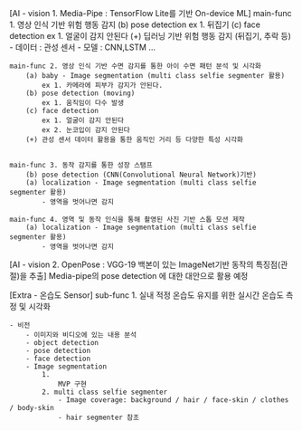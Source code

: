 [AI - vision 1. Media-Pipe : TensorFlow Lite를 기반 On-device ML]
    main-func 1. 영상 인식 기반 위험 행동 감지
        (b) pose detection
            ex 1. 뒤집기 
        (c) face detection
            ex 1. 얼굴이 감지 안된다
        (+) 딥러닝 기반 위험 행동 감지 (뒤집기, 추락 등)
            - 데이터 : 관성 센서
            - 모델 : CNN,LSTM ...
        
    main-func 2. 영상 인식 기반 수면 감지를 통한 아이 수면 패턴 분석 및 시각화
        (a) baby - Image segmentation (multi class selfie segmenter 활용)
            ex 1. 카메라에 피부가 감지가 안된다.
        (b) pose detection (moving)
            ex 1. 움직임이 다수 발생
        (c) face detection
            ex 1. 얼굴이 감지 안된다
            ex 2. 눈코입이 감지 안된다
        (+) 관성 센서 데이터 활용을 통한 움직인 거리 등 다양한 특성 시각화


    main-func 3. 동작 감지를 통한 성장 스탬프
        (b) pose detection (CNN(Convolutional Neural Network)기반)
        (a) localization - Image segmentation (multi class selfie segmenter 활용)
            - 영역을 벗어나면 감지

    main-func 4. 영역 및 동작 인식을 통해 촬영된 사진 기반 스톱 모션 제작
        (a) localization - Image segmentation (multi class selfie segmenter 활용)
            - 영역을 벗어나면 감지

[AI - vision 2. OpenPose : VGG-19 백본이 있는 ImageNet기반 동작의 특징점(관절)을 추출]
    Media-pipe의 pose detection 에 대한 대안으로 활용 예정

[Extra - 온습도 Sensor]
    sub-func 1. 실내 적정 온습도 유지를 위한 실시간 온습도 측정 및 시각화





    - 비전 
        - 이미지와 비디오에 있는 내용 분석
        - object detection
        - pose detection
        - face detection
        - Image segmentation
            1. 
                MVP 구현
            2. multi class selfie segmenter 
                - Image coverage: background / hair / face-skin / clothes / body-skin
                - hair segmenter 참조
